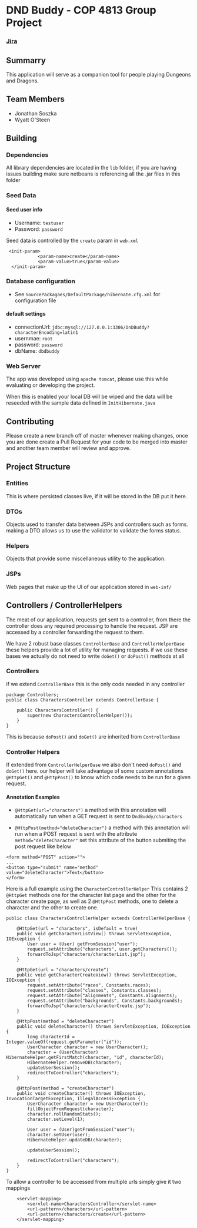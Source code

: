 # DND Buddy - COP 4813 Group Project

### [Jira](https://jonathansoszka.atlassian.net/jira/software/projects/DB/boards/6)

## Summarry
This application will serve as a companion tool for people playing Dungeons and Dragons.

## Team Members
* Jonathan Soszka
* Wyatt O'Steen

## Building
### Dependencies
All library dependencies are located in the `lib` folder, if you are having issues building make sure netbeans is referencing all the .jar files in this folder

### Seed Data
#### Seed user info
* Username: `testuser`
* Password: `password`

Seed data is controlled by the `create` param in `web.xml`
```
 <init-param>
            <param-name>create</param-name>
            <param-value>true</param-value>
  </init-param>
```
### Database configuration
* See `SourcePackagaes/DefaultPackage/hibernate.cfg.xml` for configuration file
#### default settings
* connectionUrl: `jdbc:mysql://127.0.0.1:3306/DnDBuddy?characterEncoding=latin1`
* usernmae: `root`
* password: `password`
* dbName: `dbdbuddy`

### Web Server
The app was developed using `apache tomcat`, please use this while evaluating or developing the project.


When this is enabled your local DB will be wiped and the data will be reseeded with the sample data defined in `InitHibernate.java`



## Contributing
Please create a new branch off of master whenever making changes, once you are done create a Pull Request for your code to be merged into master and another team member will review and approve.

## Project Structure

### Entities
This is where persisted classes live, if it will be stored in the DB put it here.

### DTOs
Objects used to transfer data between JSPs and controllers such as forms. making a DTO allows us to use the validator to validate the forms status.

### Helpers
Objects that provide some miscellaneous utility to the application.

### JSPs
Web pages that make up the UI of our application stored in `web-inf/`

## Controllers / ControllerHelpers
The meat of our application, requests get sent to a controller, from there the controller does any required processing to handle the request. JSP are accessed by a controller forwarding the request to them.

We have 2 robust base classes `ControllerBase` and `ControllerHelperBase` these helpers provide a lot of utility for managing requests. if we use these bases we actually do not need to write `doGet()` or `doPost()` methods at all

### Controllers
if we extend `ControllerBase` this is the only code needed in any controller
```
package Controllers;
public class CharactersController extends ControllerBase {

    public CharactersController() {
        super(new CharactersControllerHelper());
    }
}
```
This is because `doPost()` and `doGet()` are inherited from `ControllerBase`

### Controller Helpers
If extended from `ControllerHelperBase` we also don't need `doPost()` and `doGet()` here. our helper will take advantage of some custom annotations
`@HttpGet()` and `@HttpPost()` to know which code needs to be run for a given request.

#### Annotation Examples

* `@HttpGet(url="characters")` a method with this annotation will automatically run when a GET request is sent to `DndBuddy/characters`

* `@HttpPost(method="deleteCharacter")` a method with this annotation will run when a POST request is sent with the attribute `method="deleteCharacter"` set this attribute of the button submiting the post request like below

```
<form method="POST" action="">
...
<button type="submit" name="method" value="deleteCharacter">Text</button>
</form>
```


Here is a full example using the `CharacterControllerHelper`
This contains 2 `@HttpGet` methods one for the character list page and the other for the character create page, as well as 2 `@HttpPost` methods, one to delete a character and the other to create one.
```
public class CharactersControllerHelper extends ControllerHelperBase {

    @HttpGet(url = "characters", isDefault = true)
    public void getCharacterListView() throws ServletException, IOException {
        User user = (User) getFromSession("user");
        request.setAttribute("characters", user.getCharacters());
        forwardToJsp("characters/characterList.jsp");
    }

    @HttpGet(url = "characters/create")
    public void getCharacterCreateView() throws ServletException, IOException {
        request.setAttribute("races", Constants.races);
        request.setAttribute("classes", Constants.classes);
        request.setAttribute("alignments", Constants.alignments);
        request.setAttribute("backgrounds", Constants.backgrounds);
        forwardToJsp("characters/characterCreate.jsp");
    }

    @HttpPost(method = "deleteCharacter")
    public void deleteCharacter() throws ServletException, IOException {
        long characterId = Integer.valueOf(request.getParameter("id"));
        UserCharacter character = new UserCharacter();
        character = (UserCharacter) HibernateHelper.getFirstMatch(character, "id", characterId);
        HibernateHelper.removeDB(character);
        updateUserSession();
        redirectToController("characters");
    }

    @HttpPost(method = "createCharacter")
    public void createCharacter() throws IOException, InvocationTargetException, IllegalAccessException {
        UserCharacter character = new UserCharacter();
        fillObjectFromRequest(character);
        character.rollRandomStats();
        character.setLevel(1);

        User user = (User)getFromSession("user");
        character.setUser(user);
        HibernateHelper.updateDB(character);
        
        updateUserSession();

        redirectToController("characters");
    }
}
```
To allow a controller to be accessed from multiple urls simply give it two mappings

```
    <servlet-mapping>
        <servlet-name>CharactersController</servlet-name>
        <url-pattern>/characters</url-pattern>
        <url-pattern>/characters/create</url-pattern>
    </servlet-mapping>

```

